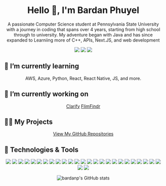<h1 align="center">Hello 👋, I'm Bardan Phuyel</h1>

<p align="center">
A passionate Computer Science student at Pennsylvania State University with a journey in coding that spans over 4 years, starting from high school through to university. My adventure began with Java and has since expanded to Learniing more of C++, APIs, Next.JS, and web development
</p>

<p align="center">
  <a href="mailto:me@bardanp.com"><img src="https://img.shields.io/badge/Email-me@bardanp.com-blue?style=flat-square&logo=gmail"></a>
  <a href="https://github.com/bardanp"><img src="https://img.shields.io/badge/GitHub-bardanp-lightgrey?style=flat-square&logo=github"></a>
  <a href="https://linkedin.com/in/bardanp"><img src="https://img.shields.io/badge/LinkedIn-bardanp-blue?style=flat-square&logo=linkedin"></a>
</p>

<h2 >🌱 I’m currently learning</h2>
<p align="center">
  AWS, Azure, Python, React, React Native, JS, and more.
</p>

<h2 >🔭 I’m currently working on</h2>
<p align="center">
  <a href="https://clarify.bardanp.com/">Clarify</a>
  <a href="https://filmfindr.bardanp.com">FlimFindr</a>
</p>

<h2 >👨‍💻 My Projects</h2>
<p align="center">
  <a href="https://github.com/bardanp">View My GitHub Repositories</a>
</p>

## 🔧 Technologies & Tools
<p align="center">
  <!-- Android -->
  <img src="https://img.shields.io/badge/Android-3DDC84?style=for-the-badge&logo=android&logoColor=white">
  <!-- AWS -->
  <img src="https://img.shields.io/badge/AWS-FF9900?style=for-the-badge&logo=amazonaws&logoColor=white">
  <!-- Azure -->
  <img src="https://img.shields.io/badge/Azure-0089D6?style=for-the-badge&logo=microsoftazure&logoColor=white">
  <!-- Bootstrap -->
  <img src="https://img.shields.io/badge/Bootstrap-7952B3?style=for-the-badge&logo=bootstrap&logoColor=white">
  <!-- C++ -->
  <img src="https://img.shields.io/badge/C++-00599C?style=for-the-badge&logo=cplusplus&logoColor=white">
  <!-- CSS3 -->
  <img src="https://img.shields.io/badge/CSS3-1572B6?style=for-the-badge&logo=css3&logoColor=white">
  <!-- Django -->
  <img src="https://img.shields.io/badge/Django-092E20?style=for-the-badge&logo=django&logoColor=white">
  <!-- Docker -->
  <img src="https://img.shields.io/badge/Docker-2496ED?style=for-the-badge&logo=docker&logoColor=white">
  <!-- Figma -->
  <img src="https://img.shields.io/badge/Figma-F24E1E?style=for-the-badge&logo=figma&logoColor=white">
  <!-- Firebase -->
  <img src="https://img.shields.io/badge/Firebase-FFCA28?style=for-the-badge&logo=firebase&logoColor=white">
  <!-- Flask -->
  <img src="https://img.shields.io/badge/Flask-000000?style=for-the-badge&logo=flask&logoColor=white">
  <!-- Git -->
  <img src="https://img.shields.io/badge/Git-F05032?style=for-the-badge&logo=git&logoColor=white">
  <!-- HTML5 -->
  <img src="https://img.shields.io/badge/HTML5-E34F26?style=for-the-badge&logo=html5&logoColor=white">
  <!-- Illustrator -->
  <img src="https://img.shields.io/badge/Illustrator-FF9A00?style=for-the-badge&logo=adobeillustrator&logoColor=white">
  <!-- Java -->
  <img src="https://img.shields.io/badge/Java-007396?style=for-the-badge&logo=java&logoColor=white">
  <!-- JavaScript -->
  <img src="https://img.shields.io/badge/JavaScript-F7DF1E?style=for-the-badge&logo=javascript&logoColor=black">
  <!-- MySQL -->
  <img src="https://img.shields.io/badge/MySQL-4479A1?style=for-the-badge&logo=mysql&logoColor=white">
  <!-- Node.js -->
  <img src="https://img.shields.io/badge/Node.js-339933?style=for-the-badge&logo=nodedotjs&logoColor=white">
  <!-- Oracle -->
  <img src="https://img.shields.io/badge/Oracle-F80000?style=for-the-badge&logo=oracle&logoColor=white">
  <!-- Pandas -->
  <img src="https://img.shields.io/badge/Pandas-150458?style=for-the-badge&logo=pandas&logoColor=white">
  <!-- Photoshop -->
  <img src="https://img.shields.io/badge/Photoshop-31A8FF?style=for-the-badge&logo=adobephotoshop&logoColor=black">
  <!-- Python -->
  <img src="https://img.shields.io/badge/Python-3776AB?style=for-the-badge&logo=python&logoColor=white">
  <!-- React -->
  <img src="https://img.shields.io/badge/React-20232A?style=for-the-badge&logo=react&logoColor=61DAFB">
  <!-- React Native -->
  <img src="https://img.shields.io/badge/React_Native-20232A?style=for-the-badge&logo=react&logoColor=61DAFB">
  <!-- Scikit Learn -->
  <img src="https://img.shields.io/badge/Scikit_Learn-F7931E?style=for-the-badge&logo=scikitlearn&logoColor=white">
  <!-- Seaborn -->
  <img src="https://img.shields.io/badge/Seaborn-3776AB?style=for-the-badge&logo=seaborn&logoColor=white">
  <!-- Tailwind CSS -->
  <img src="https://img.shields.io/badge/Tailwind_CSS-06B6D4?style=for-the-badge&logo=tailwindcss&logoColor=white">
</p>

<p align="center">
  <img src="https://github-readme-stats.vercel.app/api/top-langs/?username=bardanp&show_icons=true&theme=radical&layout=compact" alt="bardanp's GitHub stats"/>
</p>
